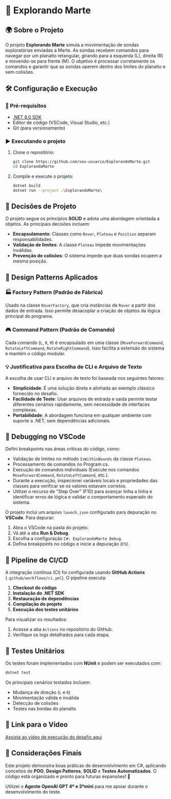 # 🚀 Explorando Marte

## 🌍 Sobre o Projeto

O projeto **Explorando Marte** simula a movimentação de sondas exploratórias enviadas a Marte. As sondas recebem comandos para navegar por um planalto retangular, girando para a esquerda (L), direita (R) e movendo-se para frente (M). O objetivo é processar corretamente os comandos e garantir que as sondas operem dentro dos limites do planalto e sem colisões.

## 🛠️ Configuração e Execução

### 🔧 Pré-requisitos

- [.NET 8.0 SDK](https://dotnet.microsoft.com/en-us/download)
- Editor de código (VSCode, Visual Studio, etc.)
- Git (para versionamento)

### ▶️ Executando o projeto

1. Clone o repositório:
   ```bash
   git clone https://github.com/seu-usuario/ExplorandoMarte.git
   cd ExplorandoMarte
   ```
2. Compile e execute o projeto:
   ```bash
   dotnet build
   dotnet run --project .\ExplorandoMarte\
   ```

## 📐 Decisões de Projeto

O projeto segue os princípios **SOLID** e adota uma abordagem orientada a objetos. As principais decisões incluem:

- **Encapsulamento**: Classes como `Rover`, `Plateau` e `Position` separam responsabilidades.
- **Validação de limites**: A classe `Plateau` impede movimentações inválidas.
- **Prevenção de colisões**: O sistema impede que duas sondas ocupem a mesma posição.

## 🎨 Design Patterns Aplicados

### 🏭 **Factory Pattern** (Padrão de Fábrica)

Usado na classe `RoverFactory`, que cria instâncias de `Rover` a partir dos dados de entrada. Isso permite desacoplar a criação de objetos da lógica principal do programa.

### 🎮 **Command Pattern** (Padrão de Comando)

Cada comando (`L`, `R`, `M`) é encapsulado em uma classe (`MoveForwardCommand`, `RotateLeftCommand`, `RotateRightCommand`). Isso facilita a extensão do sistema e mantém o código modular.

### 💡 **Justificativa para Escolha de CLI e Arquivo de Texto**

A escolha de usar CLI e arquivo de texto foi baseada nos seguintes fatores:

- **Simplicidade**: É uma solução direta e alinhada ao exemplo clássico fornecido no desafio.
- **Facilidade de Teste**: Usar arquivos de entrada e saída permite testar diferentes cenários rapidamente, sem necessidade de interfaces complexas.
- **Portabilidade**: A abordagem funciona em qualquer ambiente com suporte a .NET, sem dependências adicionais.

## 🐞 **Debugging no VSCode**

Defini breakpoints nas áreas críticas do código, como:

- Validação de limites no método `IsWithinBounds` da classe `Plateau`.
- Processamento de comandos no Program.cs.
- Execução de comandos individuais (Execute nos comandos `MoveForwardCommand`, `RotateLeftCommand`, etc.).
- Durante a execução, inspecionei variáveis locais e propriedades das classes para verificar se os valores estavam corretos.
- Utilizei o recurso de "Step Over" (F10) para avançar linha a linha e identificar erros de lógica e validar o comportamento esperado do sistema.

O projeto inclui um arquivo `launch.json` configurado para depuração no **VSCode**. Para depurar:

1. Abra o VSCode na pasta do projeto.
2. Vá até a aba **Run & Debug**.
3. Escolha a configuração `C#: ExplorandoMarte Debug`.
4. Defina breakpoints no código e inicie a depuração (`F5`).

## 🔄 Pipeline de CI/CD

A integração contínua (CI) foi configurada usando **GitHub Actions** (`.github/workflows/ci.yml`). O pipeline executa:

1. **Checkout do código**
2. **Instalação do .NET SDK**
3. **Restauração de dependências**
4. **Compilação do projeto**
5. **Execução dos testes unitários**

Para visualizar os resultados:

1. Acesse a aba `Actions` no repositório do GitHub.
2. Verifique os logs detalhados para cada etapa.

## 🧪 Testes Unitários

Os testes foram implementados com **NUnit** e podem ser executados com:

```bash
dotnet test
```

Os principais cenários testados incluem:

- Mudança de direção (`L` e `R`)
- Movimentação válida e inválida
- Detecção de colisões
- Testes nas bordas do planalto

## 🎥 **Link para o Vídeo**

[Assista ao vídeo de execução do desafio aqui](https://youtu.be/0ncM-dJ2uWQ)

## 📜 Considerações Finais

Este projeto demonstra boas práticas de desenvolvimento em C#, aplicando conceitos de **POO**, **Design Patterns**, **SOLID** e **Testes Automatizados**. O código está organizado e pronto para futuras expansões! 🚀

Utilizei o **Agente OpenAI GPT 4º e 3ºmini** para me apoiar durante o desenvolvimento do teste.
